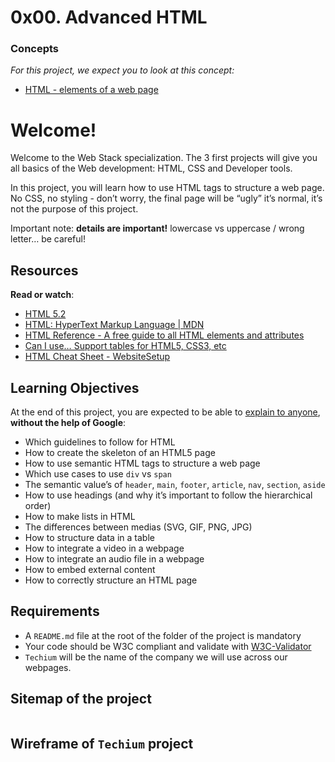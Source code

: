<h1 class="gap">0x00. Advanced HTML</h1>

<div class="panel panel-default">
    <div class="panel-heading">
      <h3 class="panel-title">Concepts</h3>
    </div>
<div class="panel-body">
    <p>
    <em>For this project, we expect you to look at this concept:</em>
    </p>

<ul>
    <li>
    <a href="/concepts/139">HTML - elements of a web page</a>
    </li>
</ul>
</div>
</div>
<div class="panel-body">

<h1>Welcome!</h1>
<p>Welcome to the Web Stack specialization. 
The 3 first projects will give you all basics of the Web development: HTML, CSS and Developer tools.</p>

<p>In this project, you will learn how to use HTML tags to structure a web page. 
No CSS, no styling - don’t worry, the final page will be “ugly” it’s normal, it’s not the purpose of this project.</p>

<p>Important note: <strong>details are important!</strong> lowercase vs uppercase / wrong letter… be careful!</p>

<h2>Resources</h2>

<p><strong>Read or watch</strong>:</p>

<ul>
<li><a href="/rltoken/AKm0mnarEXhxgDD9q987eQ" title="HTML 5.2" target="_blank">HTML 5.2</a></li>
<li><a href="/rltoken/M-CcOLx8YG8znnc4qxSscg" title="HTML: HyperText Markup Language | MDN" target="_blank">HTML: HyperText Markup Language | MDN</a></li>
<li><a href="/rltoken/5O-P-PsGJ5tXOOmKZwTNvg" title="HTML Reference - A free guide to all HTML elements and attributes" target="_blank">HTML Reference - A free guide to all HTML elements and attributes</a></li>
<li><a href="/rltoken/qonyw8QCI9Bf8jjiib9tug" title="Can I use... Support tables for HTML5, CSS3, etc" target="_blank">Can I use… Support tables for HTML5, CSS3, etc</a></li>
<li><a href="/rltoken/IL-IEL5JBB6FuDME5oZNRQ" title="HTML Cheat Sheet - WebsiteSetup" target="_blank">HTML Cheat Sheet - WebsiteSetup</a></li>
</ul>

<h2>Learning Objectives</h2>

<p>At the end of this project, you are expected to be able to <a href="/rltoken/kyxbh98fTHwH4_uXvwTqdA" title="explain to anyone" target="_blank">explain to anyone</a>, <strong>without the help of Google</strong>:</p>

<ul>
<li>Which guidelines to follow for HTML</li>
<li>How to create the skeleton of an HTML5 page</li>
<li>How to use semantic HTML tags to structure a web page</li>
<li>Which use cases to use <code>div</code> vs <code>span</code></li>
<li>The semantic value’s of <code>header</code>, <code>main</code>, <code>footer</code>, <code>article</code>, <code>nav</code>, <code>section</code>, <code>aside</code></li>
<li>How to use headings (and why it’s important to follow the hierarchical order)</li>
<li>How to make lists in HTML</li>
<li>The differences between medias (SVG, GIF, PNG, JPG)</li>
<li>How to structure data in a table</li>
<li>How to integrate a video in a webpage</li>
<li>How to integrate an audio file in a webpage</li>
<li>How to embed external content</li>
<li>How to correctly structure an HTML page</li>
</ul>

<h2>Requirements</h2>

<ul>
<li>A <code>README.md</code> file at the root of the folder of the project is mandatory</li>
<li>Your code should be W3C compliant and validate with <a href="/rltoken/Iz2PnqOHp2Au30Jb6c-E0w" title="W3C-Validator" target="_blank">W3C-Validator</a></li>
<li><code>Techium</code> will be the name of the company we will use across our webpages.</li>
</ul>

<h2>Sitemap of the project</h2>

<p><img src="https://holbertonintranet.s3.amazonaws.com/uploads/medias/2020/4/4dec2ba9d84a0a55355b1c1e2de4c57854a2d35a.png?X-Amz-Algorithm=AWS4-HMAC-SHA256&amp;X-Amz-Credential=AKIARDDGGGOU5BHMTQX4%2F20221129%2Fus-east-1%2Fs3%2Faws4_request&amp;X-Amz-Date=20221129T234257Z&amp;X-Amz-Expires=86400&amp;X-Amz-SignedHeaders=host&amp;X-Amz-Signature=4363aa01be961d2301db7cf3721645b503ba5e983b397655c45ca607bbe3e8f2" alt="" loading="lazy" style=""></p>

<h2>Wireframe of <code>Techium</code> project</h2>

<p><img src="https://holbertonintranet.s3.amazonaws.com/uploads/medias/2020/4/3e4f9e2b3cb73d1768229e086f5da35337be5c6c.png?X-Amz-Algorithm=AWS4-HMAC-SHA256&amp;X-Amz-Credential=AKIARDDGGGOU5BHMTQX4%2F20221129%2Fus-east-1%2Fs3%2Faws4_request&amp;X-Amz-Date=20221129T234257Z&amp;X-Amz-Expires=86400&amp;X-Amz-SignedHeaders=host&amp;X-Amz-Signature=0ed6b2d7068fbe28d38407593fa295329fad257ff958493af838767820c6e9e1" alt="" loading="lazy" style=""></p>

  </div>